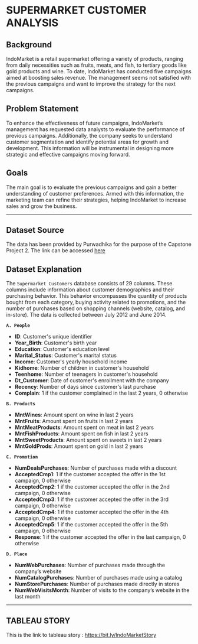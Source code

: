 # SUPERMARKET CUSTOMER ANALYSIS

## **Background**
IndoMarket is a retail supermarket offering a variety of products, ranging from daily necessities such as fruits, meats, and fish, to tertiary goods like gold products and wine. To date, IndoMarket has conducted five campaigns aimed at boosting sales revenue. The management seems not satisfied with the previous campaigns and want to improve the strategy for the next campaigns. 

## **Problem Statement**
To enhance the effectiveness of future campaigns, IndoMarket’s management has requested data analysts to evaluate the performance of previous campaigns. Additionally, the company seeks to understand customer segmentation and identify potential areas for growth and development. This information will be instrumental in designing more strategic and effective campaigns moving forward.

## **Goals**
The main goal is to evaluate the previous campaigns and gain a better understanding of customer preferences. Armed with this information, the marketing team can refine their strategies, helping IndoMarket to increase sales and grow the business.

------------------------------------------------------------------------------------
## **Dataset Source**
The data has been provided by Purwadhika for the purpose of the Capstone Project 2. The link can be accessed [here](https://drive.google.com/drive/folders/1WodnBbuYTvsF0-6HTuQABQ0KCS31lqbK)

## **Dataset Explanation**
The `Supermarket Customers` database consists of 29 columns. These columns include information about customer demographics and their purchasing behavior. This behavior encompasses the quantity of products bought from each category, buying activity related to promotions, and the number of purchases based on shopping channels (website, catalog, and in-store). The data is collected between July 2012 and June 2014.

**`A. People`**
*	**ID**: Customer's unique identifier
*	**Year_Birth**: Customer's birth year
*	**Education**: Customer's education level
*	**Marital_Status**: Customer's marital status
*	**Income**: Customer's yearly household income
*	**Kidhome**: Number of children in customer's household
*	**Teenhome**: Number of teenagers in customer's household
*	**Dt_Customer**: Date of customer's enrollment with the company
*	**Recency**: Number of days since customer's last purchase
*	**Complain**: 1 if the customer complained in the last 2 years, 0 otherwise

**`B. Products`**
*	**MntWines**: Amount spent on wine in last 2 years
*	**MntFruits**: Amount spent on fruits in last 2 years
*	**MntMeatProducts**: Amount spent on meat in last 2 years
*	**MntFishProducts**: Amount spent on fish in last 2 years
*	**MntSweetProducts**: Amount spent on sweets in last 2 years
*	**MntGoldProds**: Amount spent on gold in last 2 years

**`C. Promotion`**
*	**NumDealsPurchases**: Number of purchases made with a discount
*	**AcceptedCmp1**: 1 if the customer accepted the offer in the 1st campaign, 0 otherwise
*	**AcceptedCmp2**: 1 if the customer accepted the offer in the 2nd campaign, 0 otherwise
*	**AcceptedCmp3**: 1 if the customer accepted the offer in the 3rd campaign, 0 otherwise
*	**AcceptedCmp4**: 1 if the customer accepted the offer in the 4th campaign, 0 otherwise
*	**AcceptedCmp5**: 1 if the customer accepted the offer in the 5th campaign, 0 otherwise
*	**Response**: 1 if the customer accepted the offer in the last campaign, 0 otherwise

**`D. Place`**
*	**NumWebPurchases**: Number of purchases made through the company’s website
*	**NumCatalogPurchases**: Number of purchases made using a catalog
*	**NumStorePurchases**: Number of purchases made directly in stores
*	**NumWebVisitsMonth**: Number of visits to the company’s website in the last month

--------------------------------------------------------------------------------------

## **TABLEAU STORY**
This is the link to tableau story : https://bit.ly/IndoMarketStory